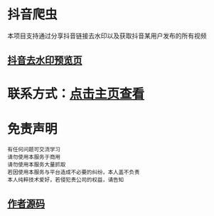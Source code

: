 # 抖音爬虫
本项目支持通过分享抖音链接去水印以及获取抖音某用户发布的所有视频 

## [抖音去水印预览页](https://dy.helloxjn.com/)


# 联系方式：[点击主页查看](https://github.com/VideoData) 


 

#  免责声明
```
有任何问题可交流学习  
请勿使用本服务于商用  
请勿使用本服务大量抓取  
若因使用本服务与平台造成不必要的纠纷，本人盖不负责  
本人纯粹技术爱好，若侵犯贵公司的权益，请告知  
```
## [作者源码](https://github.com/xiangjianan/douyin)  

